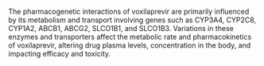 The pharmacogenetic interactions of voxilaprevir are primarily influenced by its metabolism and transport involving genes such as CYP3A4, CYP2C8, CYP1A2, ABCB1, ABCG2, SLCO1B1, and SLCO1B3. Variations in these enzymes and transporters affect the metabolic rate and pharmacokinetics of voxilaprevir, altering drug plasma levels, concentration in the body, and impacting efficacy and toxicity.